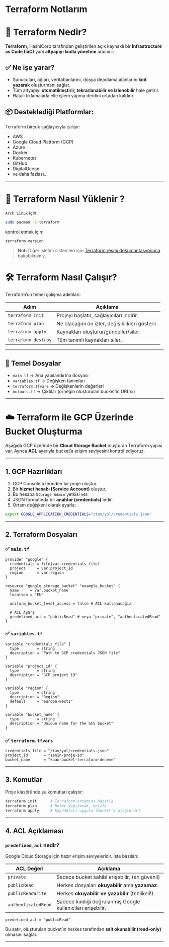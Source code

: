 # Terraform Notlarım

# 🧱 Terraform Nedir?

**Terraform**, HashiCorp tarafından geliştirilen açık kaynaklı bir **Infrastructure as Code (IaC)** yani **altyapıyı kodla yönetme** aracıdır.

## ✅ Ne işe yarar?

- Sunucuları, ağları, veritabanlarını, dosya depolama alanlarını **kod yazarak** oluşturmanı sağlar.
- Tüm altyapıyı **otomatikleştirir, tekrarlanabilir ve izlenebilir** hale getirir.
- Hatalı tıklamalarla elle işlem yapma derdini ortadan kaldırır.

## 📦 Desteklediği Platformlar:

Terraform birçok sağlayıcıyla çalışır:

- AWS
- Google Cloud Platform (GCP)
- Azure
- Docker
- Kubernetes
- GitHub
- DigitalOcean
- ve daha fazlası...

---

# 🚀 Terraform Nasıl Yüklenir ?

`Arch Linux` için:

```bash
sudo pacman -S terraform
```

kontrol etmek için:

```bash
terraform version
```

> **Not:** Diğer işletim sistemleri için [Terraform resmi dokümantasyonuna](https://developer.hashicorp.com/terraform/install) bakabilirsiniz.

# 🛠️ Terraform Nasıl Çalışır?

Terraform’un temel çalışma adımları:

| Adım                | Açıklama                                        |
| ------------------- | ----------------------------------------------- |
| `terraform init`    | Projeyi başlatır, sağlayıcıları indirir.        |
| `terraform plan`    | Ne olacağını ön izler, değişiklikleri gösterir. |
| `terraform apply`   | Kaynakları oluşturur/günceller/siler.           |
| `terraform destroy` | Tüm tanımlı kaynakları siler.                   |

---

## 📁 Temel Dosyalar

- `main.tf` → Ana yapılandırma dosyası
- `variables.tf` → Değişken tanımları
- `terraform.tfvars` → Değişkenlerin değerleri
- `outputs.tf` → Çıktılar (örneğin oluşturulan bucket’ın URL’si)

---

# ☁️ Terraform ile GCP Üzerinde Bucket Oluşturma

Aşağıda GCP üzerinde bir **Cloud Storage Bucket** oluşturan Terraform yapısı var. Ayrıca **ACL** ayarıyla bucket’a erişim seviyesini kontrol ediyoruz.

---

## 1. GCP Hazırlıkları

1. GCP Console üzerinden bir proje oluştur.
2. Bir **hizmet hesabı (Service Account)** oluştur.
3. Bu hesaba `Storage Admin` yetkisi ver.
4. JSON formatında bir **anahtar (credentials)** indir.
5. Ortam değişkeni olarak ayarla:

```bash
export GOOGLE_APPLICATION_CREDENTIALS="/tam/yol/credentials.json"
```

---

## 2. Terraform Dosyaları

### ✅ `main.tf`

```hcl
provider "google" {
  credentials = file(var.credentials_file)
  project     = var.project_id
  region      = var.region
}

resource "google_storage_bucket" "example_bucket" {
  name     = var.bucket_name
  location = "EU"

  uniform_bucket_level_access = false # ACL kullanacağız

  # ACL Ayarı
  predefined_acl = "publicRead" # veya "private", "authenticatedRead"
}
```

### ✅ `variables.tf`

```hcl
variable "credentials_file" {
  type        = string
  description = "Path to GCP credentials JSON file"
}

variable "project_id" {
  type        = string
  description = "GCP project ID"
}

variable "region" {
  type        = string
  description = "Region"
  default     = "europe-west1"
}

variable "bucket_name" {
  type        = string
  description = "Unique name for the GCS bucket"
}
```

### ✅ `terraform.tfvars`

```hcl
credentials_file = "/tam/yol/credentials.json"
project_id       = "senin-proje-id"
bucket_name      = "kaan-bucket-terraform-deneme"
```

---

## 3. Komutlar

Proje klasöründe şu komutları çalıştır:

```bash
terraform init      # Terraform ortamını hazırla
terraform plan      # Neler yapılacak, önizle
terraform apply     # Kaynakları uygula (bucket'ı oluşturur)
```

---

## 4. ACL Açıklaması

### `predefined_acl` nedir?

Google Cloud Storage için hazır erişim seviyeleridir. İşte bazıları:

| ACL Değeri          | Açıklama                                                    |
| ------------------- | ----------------------------------------------------------- |
| `private`           | Sadece bucket sahibi erişebilir. (en güvenli)               |
| `publicRead`        | Herkes dosyaları **okuyabilir** ama **yazamaz**.            |
| `publicReadWrite`   | Herkes **okuyabilir ve yazabilir** (tehlikeli!)             |
| `authenticatedRead` | Sadece kimliği doğrulanmış Google kullanıcıları erişebilir. |

```hcl
predefined_acl = "publicRead"
```

Bu satır, oluşturulan bucket’ın herkes tarafından **salt okunabilir (read-only)** olmasını sağlar.

---
